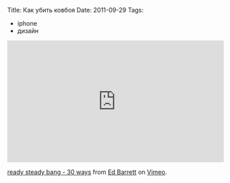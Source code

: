 Title: Как убить ковбоя
Date: 2011-09-29
Tags: 
  - iphone
  - дизайн

<div class="text"><iframe src="http://player.vimeo.com/video/28505330" width="500" height="281" frameborder="0" webkitallowfullscreen="webkitallowfullscreen" allowfullscreen="allowfullscreen"></iframe><p><a href="http://vimeo.com/28505330">ready steady bang - 30 ways</a> from <a href="http://vimeo.com/user2336213">Ed Barrett</a> on <a href="http://vimeo.com">Vimeo</a>.</p></div>